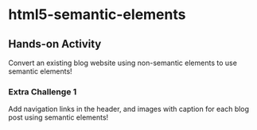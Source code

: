 # html5-semantic-elements

## Hands-on Activity

Convert an existing blog website using non-semantic elements to use semantic elements!

### Extra Challenge 1

Add navigation links in the header, and images with caption for each blog post using semantic elements!